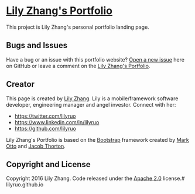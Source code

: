 # [Lily Zhang's Portfolio](https://lilyruo.github.io/)

This project is Lily Zhang's personal portfolio landing page. 

## Bugs and Issues

Have a bug or an issue with this portfolio website? [Open a new issue](https://github.com/lilyruo/lilyruo.github.io/issues) here on GitHub or leave a comment on the [Lily Zhang's Portfolio](https://lilyruo.github.io/).

## Creator
This page is created by [Lily Zhang](https://lilyruo.github.io/). Lily is a mobile/framework software developer, engineering manager and angel investor. Connect with her:

* https://twitter.com/lilyruo
* https://www.linkedin.com/in/lilyruo
* https://github.com/lilyruo

Lily Zhang's Portfolio is based on the [Bootstrap](http://getbootstrap.com/) framework created by [Mark Otto](https://twitter.com/mdo) and [Jacob Thorton](https://twitter.com/fat).

## Copyright and License

Copyright 2016 Lily Zhang. Code released under the [Apache 2.0](https://github.com/IronSummitMedia/startbootstrap-freelancer/blob/gh-pages/LICENSE) license.# lilyruo.github.io
